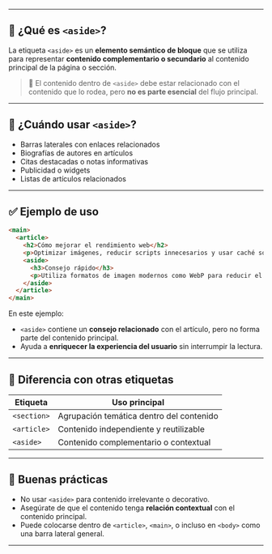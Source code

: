 
---

## 🧱 ¿Qué es `<aside>`?

La etiqueta `<aside>` es un **elemento semántico de bloque** que se utiliza para representar **contenido complementario o secundario** al contenido principal de la página o sección.

> 📌 El contenido dentro de `<aside>` debe estar relacionado con el contenido que lo rodea, pero **no es parte esencial** del flujo principal.

---

## 🧠 ¿Cuándo usar `<aside>`?

- Barras laterales con enlaces relacionados
- Biografías de autores en artículos
- Citas destacadas o notas informativas
- Publicidad o widgets
- Listas de artículos relacionados

---

## ✅ Ejemplo de uso

```html
<main>
  <article>
    <h2>Cómo mejorar el rendimiento web</h2>
    <p>Optimizar imágenes, reducir scripts innecesarios y usar caché son algunas de las mejores prácticas...</p>
    <aside>
      <h3>Consejo rápido</h3>
      <p>Utiliza formatos de imagen modernos como WebP para reducir el tamaño sin perder calidad.</p>
    </aside>
  </article>
</main>
```

En este ejemplo:

- `<aside>` contiene un **consejo relacionado** con el artículo, pero no forma parte del contenido principal.
- Ayuda a **enriquecer la experiencia del usuario** sin interrumpir la lectura.

---

## 🧩 Diferencia con otras etiquetas

| Etiqueta    | Uso principal                            |
| ----------- | ---------------------------------------- |
| `<section>` | Agrupación temática dentro del contenido |
| `<article>` | Contenido independiente y reutilizable   |
| `<aside>`   | Contenido complementario o contextual    |

---

## 📝 Buenas prácticas

- No usar `<aside>` para contenido irrelevante o decorativo.
- Asegúrate de que el contenido tenga **relación contextual** con el contenido principal.
- Puede colocarse dentro de `<article>`, `<main>`, o incluso en `<body>` como una barra lateral general.

---